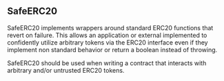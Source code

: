 ## SafeERC20

SafeERC20 implements wrappers around standard ERC20 functions that revert on failure. This allows an application or external implemented to confidently utilize arbitrary tokens via the ERC20 interface even if they implement non standard behavior or return a boolean instead of throwing. 

SafeERC20 should be used when writing a contract that interacts with arbitrary and/or untrusted ERC20 tokens. 